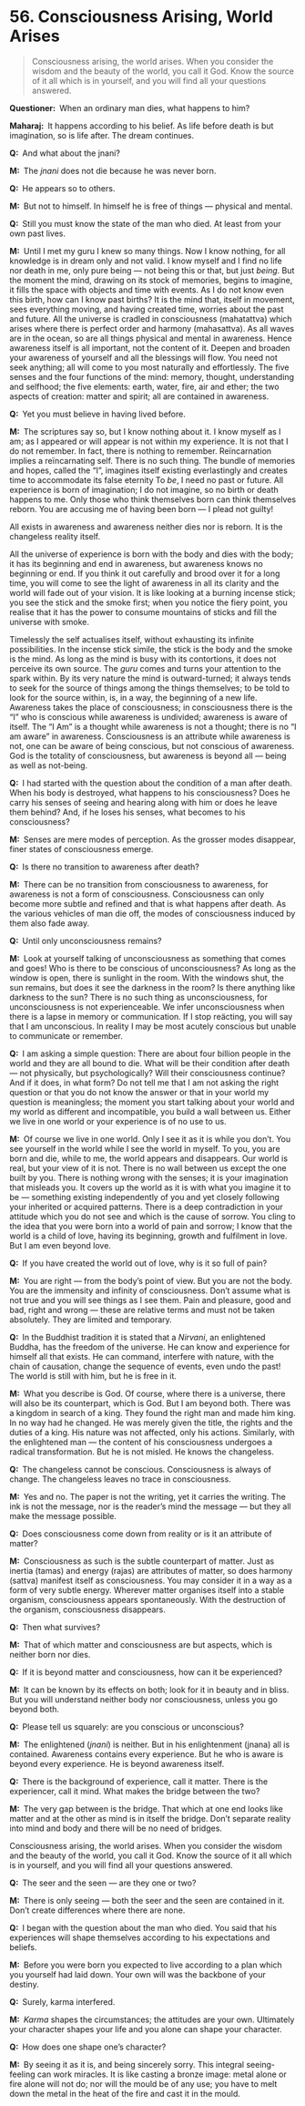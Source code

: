 # 56. Consciousness Arising, World Arises

>Consciousness arising, the world arises. When you consider the wisdom and the 
beauty of the world, you call it God. Know the source of it all which is in 
yourself, and you will find all your questions answered.

**Questioner:**&ensp;When an ordinary man dies, what happens to him?

**Maharaj:**&ensp;It happens according to his belief. As life before death is 
but imagination, so is life after. The dream continues.

**Q:**&ensp;And what about the <span data-tippy-content="The knower, 
especially of the higher knowledge derived from meditation; “closely related 
to the knowledge of Brahman”. (*jna*, to know; *jnani*, the 
knower).">jnani</span>?

**M:**&ensp;The *jnani* does not die because he was never born.

**Q:**&ensp;He appears so to others.

**M:**&ensp;But not to himself. In himself he is free of things — physical and 
mental.

**Q:**&ensp;Still you must know the state of the man who died. At least from 
your own past lives.

**M:**&ensp;Until I met my <span data-tippy-content="Spiritual teacher, preceptor.">guru</span> I knew so many things. Now I know nothing, for all knowledge is in dream only and not valid. I know myself and I find no life nor death in me, only pure being — not being this or that, but just *being*. But the moment the mind, drawing on its stock of memories, begins to imagine, it fills the space with objects and time with events. As I do not know even this birth, how can I know past births? It is the mind that, itself in movement, sees everything moving, and having created time, worries about the past and future. All the universe is cradled in consciousness (<span data-tippy-content="The great reality, supreme consciousness.">mahatattva</span>) which arises where there is perfect order and harmony (<span data-tippy-content="The supreme harmony, harmonious existence.">mahasattva</span>). As all waves are in the ocean, so are all things physical and mental in awareness. Hence awareness itself is all important, not the content of it. Deepen and broaden your awareness of yourself and all the blessings will flow. You need not seek anything; all will come to you most naturally and effortlessly. The five senses and the four functions of the mind: memory, thought, understanding and selfhood; the five elements: earth, water, fire, air and ether; the two aspects of creation: matter and spirit; all are contained in awareness.

**Q:**&ensp;Yet you must believe in having lived before.

**M:**&ensp;The scriptures say so, but I know nothing about it. I know myself as I am; as I appeared or will appear is not within my experience. It is not that I do not remember. In fact, there is nothing to remember. Reïncarnation implies a reïncarnating self. There is no such thing. The bundle of memories and hopes, called the “I”, imagines itself existing everlastingly and creates time to accommodate its false eternity To *be*, I need no past or future. All experience is born of imagination; I do not imagine, so no birth or death happens to me. Only those who think themselves born can think themselves reborn. You are accusing me of having been born — I plead not guilty! 

All exists in awareness and awareness neither dies nor is reborn. It is the changeless reality itself. 

All the universe of experience is born with the body and dies with the body; 
it has its beginning and end in awareness, but awareness knows no beginning or 
end. If you think it out carefully and brood over it for a long time, you will 
come to see the light of awareness in all its clarity and the world will fade 
out of your vision. It is like looking at a burning incense stick; you see the 
stick and the smoke first; when you notice the fiery point, you realise that 
it has the power to consume mountains of sticks and fill the universe with 
smoke. 

Timelessly the self actualises itself, without exhausting its infinite possibilities. In the incense stick simile, the stick is the body and the smoke is the mind. As long as the mind is busy with its contortions, it does not perceive its own source. The *guru* comes and turns your attention to the spark within. By its very nature the mind is outward-turned; it always tends to seek for the source of things among the things themselves; to be told to look for the source within, is, in a way, the beginning of a new life. Awareness takes the place of consciousness; in consciousness there is the “I” who is conscious while awareness is undivided; awareness is aware of itself. The “I Am” is a thought while awareness is not a thought; there is no “I am aware” in awareness. Consciousness is an attribute while awareness is not, one can be aware of being conscious, but not conscious of awareness. God is the totality of consciousness, but awareness is beyond all — being as well as not-being.

**Q:**&ensp;I had started with the question about the condition of a man after 
death. When his body is destroyed, what happens to his consciousness? Does he 
carry his senses of seeing and hearing along with him or does he leave them 
behind? And, if he loses his senses, what becomes to his consciousness?

**M:**&ensp;Senses are mere modes of perception. As the grosser modes 
disappear, finer states of consciousness emerge.

**Q:**&ensp;Is there no transition to awareness after death?

**M:**&ensp;There can be no transition from consciousness to awareness, for 
awareness is not a form of consciousness. Consciousness can only become more 
subtle and refined and that is what happens after death. As the various 
vehicles of man die off, the modes of consciousness induced by them also fade 
away.

**Q:**&ensp;Until only unconsciousness remains?

**M:**&ensp;Look at yourself talking of unconsciousness as something that 
comes and goes! Who is there to be conscious of unconsciousness? As long as 
the window is open, there is sunlight in the room. With the windows shut, the 
sun remains, but does it see the darkness in the room? Is there anything like 
darkness to the sun? There is no such thing as unconsciousness, for 
unconsciousness is not experienceable. We infer unconsciousness when there is a 
lapse in memory or communication. If I stop reäcting, you will say that I am 
unconscious. In reality I may be most acutely conscious but unable to 
communicate or remember.

**Q:**&ensp;I am asking a simple question: There are about four billion people 
in the world and they are all bound to die. What will be their condition after 
death — not physically, but psychologically? Will their consciousness 
continue? And if it does, in what form? Do not tell me that I am not asking 
the right question or that you do not know the answer or that in your world 
my question is meaningless; the moment you start talking about your world and 
my world as different and incompatible, you build a wall between us. Either 
we live in one world or your experience is of no use to us.

**M:**&ensp;Of course we live in one world. Only I see it as it is while you 
don’t. You see yourself in the world while I see the world in myself. To you, 
you are born and die, while to me, the world appears and disappears. Our world 
is real, but your view of it is not. There is no wall between us except the 
one built by you. There is nothing wrong with the senses; it is your 
imagination that misleads you. It covers up the world as it is with what you 
imagine it to be — something existing independently of you and yet closely 
following your inherited or acquired patterns. There is a deep contradiction 
in your attitude which you do not see and which is the cause of sorrow. You 
cling to the idea that you were born into a world of pain and sorrow; I know 
that the world is a child of love, having its beginning, growth and 
fulfilment in love. But I am even beyond love.

**Q:**&ensp;If you have created the world out of love, why is it so full of 
pain?

**M:**&ensp;You are right — from the body’s point of view. But you are not the 
body. You are the immensity and infinity of consciousness. Don’t assume what 
is not true and you will see things as I see them. Pain and pleasure, good and 
bad, right and wrong — these are relative terms and must not be taken 
absolutely. They are limited and temporary.

**Q:**&ensp;In the Buddhist tradition it is stated that a *Nirvani*, an 
enlightened Buddha, has the freedom of the universe. He can know and 
experience for himself all that exists. He can command, interfere with nature, 
with the chain of causation, change the sequence of events, even undo the 
past! The world is still with him, but he is free in it.

**M:**&ensp;What you describe is God. Of course, where there is a universe, 
there will also be its counterpart, which is God. But I am beyond both. There 
was a kingdom in search of a king. They found the right man and made him king. 
In no way had he changed. He was merely given the title, the rights and the 
duties of a king. His nature was not affected, only his actions. Similarly, 
with the enlightened man — the content of his consciousness undergoes a 
radical transformation. But he is not misled. He knows the changeless.

**Q:**&ensp;The changeless cannot be conscious. Consciousness is always of 
change. The changeless leaves no trace in consciousness.

**M:**&ensp;Yes and no. The paper is not the writing, yet it carries the 
writing. The ink is not the message, nor is the reader’s mind the message — 
but they all make the message possible.

**Q:**&ensp;Does consciousness come down from reality or is it an attribute of 
matter?

**M:**&ensp;Consciousness as such is the subtle counterpart of matter. Just as 
inertia (<span data-tippy-content="Darkness, inertia, passivity. One of the 
three constituents (<em>guna</em>s) of the cosmic substance: <em>sattva</em>, 
<em>rajas</em> and <em>tamas</em>.">tamas</span>) and energy (<span 
data-tippy-content="Motivity, activity, energy. One of the three 
<em>guna</em>s or qualities of matter: <em>sattva</em>, <em>rajas</em> and 
<em>tamas</em>. In <em>yoga</em>, egoism.">rajas</span>) are attributes of 
matter, so does harmony (<span data-tippy-content="Being, existence, true 
essence. In <em>yoga</em> the quality of purity or goodness.">sattva</span>) 
manifest itself as consciousness. You may consider it in a way as a form of 
very subtle energy. Wherever matter organises itself into a stable organism, 
consciousness appears spontaneously. With the destruction of the organism, 
consciousness disappears.

**Q:**&ensp;Then what survives?

**M:**&ensp;That of which matter and consciousness are but aspects, which is 
neither born nor dies.

**Q:**&ensp;If it is beyond matter and consciousness, how can it be 
experienced?

**M:**&ensp;It can be known by its effects on both; look for it in beauty and 
in bliss. But you will understand neither body nor consciousness, unless you 
go beyond both.

**Q:**&ensp;Please tell us squarely: are you conscious or unconscious?

**M:**&ensp;The enlightened (*jnani*) is neither. But in his enlightenment 
(<span data-tippy-content="Knowledge, especially the higher knowledge derived 
from meditation; “closely related to the knowledge of Brahman”.">jnana</span>) 
all is contained. Awareness contains every experience. But he who is aware is 
beyond every experience. He is beyond awareness itself.

**Q:**&ensp;There is the background of experience, call it matter. There is 
the experiencer, call it mind. What makes the bridge between the two?

**M:**&ensp;The very gap between is the bridge. That which at one end looks 
like matter and at the other as mind is in itself the bridge. Don’t separate 
reality into mind and body and there will be no need of bridges. 

Consciousness arising, the world arises. When you consider the wisdom and the 
beauty of the world, you call it God. Know the source of it all which is in 
yourself, and you will find all your questions answered.

**Q:**&ensp;The seer and the seen — are they one or two?

**M:**&ensp;There is only seeing — both the seer and the seen are contained in 
it. Don’t create differences where there are none.

**Q:**&ensp;I began with the question about the man who died. You said that 
his experiences will shape themselves according to his expectations and 
beliefs.

**M:**&ensp;Before you were born you expected to live according to a plan 
which you yourself had laid down. Your own will was the backbone of your 
destiny.

**Q:**&ensp;Surely, <span data-tippy-content="Action or “the fruits of 
action”. <em>Karma</em> is of three kinds: <em>sanchita</em> (accumulated from 
previous births), <em>prarabdha</em> (portion of the past <em>karma</em> to be 
worked out in the present life) and <em>agami</em> (the current <em>karma</em> 
the result of which will fructify in future).">karma</span> interfered.

**M:**&ensp;*Karma* shapes the circumstances; the attitudes are your own. 
Ultimately your character shapes your life and you alone can shape your 
character.

**Q:**&ensp;How does one shape one’s character?

**M:**&ensp;By seeing it as it is, and being sincerely sorry. This integral 
seeing-feeling can work miracles. It is like casting a bronze image: metal 
alone or fire alone will not do; nor will the mould be of any use; you have to 
melt down the metal in the heat of the fire and cast it in the mould.

<script>
export default {
  props: ["slot-key"],
  mounted () {
    tippy("[data-tippy-content]", {allowHTML: true});
  }
}
</script>